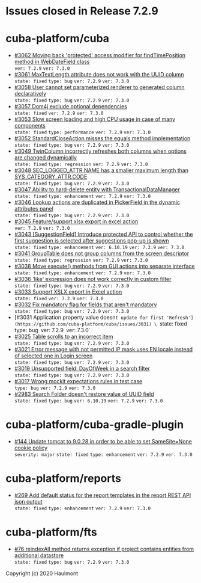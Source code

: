 # Issues closed in Release 7.2.9

# cuba-platform/cuba

* [#3062 Moving back 'protected' access modifier for findTimePosition method in WebDateField class](https://github.com/cuba-platform/cuba/issues/3062) \
    `ver: 7.2.9` `ver: 7.3.0` 
* [#3061 MaxTextLength attribute does not work with the UUID column](https://github.com/cuba-platform/cuba/issues/3061) \
    `state: fixed` `type: bug` `ver: 7.2.9` `ver: 7.3.0` 
* [#3058 User cannot set parameterized renderer to generated column declaratively](https://github.com/cuba-platform/cuba/issues/3058) \
    `state: fixed` `type: bug` `ver: 7.2.9` `ver: 7.3.0` 
* [#3057 Dom4j exclude optional dependencies](https://github.com/cuba-platform/cuba/issues/3057) \
    `state: fixed` `ver: 7.2.9` `ver: 7.3.0` 
* [#3053 Slow screen loading and high CPU usage in case of many components](https://github.com/cuba-platform/cuba/issues/3053) \
    `state: fixed` `type: performance` `ver: 7.2.9` `ver: 7.3.0` 
* [#3052 StandardCloseAction misses the equals method implementation](https://github.com/cuba-platform/cuba/issues/3052) \
    `state: fixed` `type: bug` `ver: 7.2.9` `ver: 7.3.0` 
* [#3049 TwinColumn incorrectly refreshes both columns when options are changed dynamically](https://github.com/cuba-platform/cuba/issues/3049) \
    `state: fixed` `type: regression` `ver: 7.2.9` `ver: 7.3.0` 
* [#3048 SEC_LOGGED_ATTR.NAME has a smaller maximum length than SYS_CATEGORY_ATTR.CODE](https://github.com/cuba-platform/cuba/issues/3048) \
    `state: fixed` `type: bug` `ver: 7.2.9` `ver: 7.3.0` 
* [#3047 Ability to hard-delete entity with TransactionalDataManager](https://github.com/cuba-platform/cuba/issues/3047) \
    `state: fixed` `type: enhancement` `ver: 7.2.9` `ver: 7.3.0` 
* [#3046 Lookup actions are duplicated in PickerField in the dynamic attributes panel](https://github.com/cuba-platform/cuba/issues/3046) \
    `state: fixed` `type: bug` `ver: 7.2.9` `ver: 7.3.0` 
* [#3045 Feature/support xlsx export in excel action](https://github.com/cuba-platform/cuba/pull/3045) \
    `ver: 7.2.9` `ver: 7.3.0` 
* [#3043 [SuggestionField] Introduce protected API to control whether the first suggestion is selected after suggestions pop-up is shown](https://github.com/cuba-platform/cuba/issues/3043) \
    `state: fixed` `type: enhancement` `ver: 6.10.19` `ver: 7.2.9` `ver: 7.3.0` 
* [#3041 GroupTable does not group columns from the screen descriptor](https://github.com/cuba-platform/cuba/issues/3041) \
    `state: fixed` `type: regression` `ver: 7.2.9` `ver: 7.3.0` 
* [#3038 Move execute() methods from GUI actions into separate interface](https://github.com/cuba-platform/cuba/issues/3038) \
    `state: fixed` `type: enhancement` `ver: 7.2.9` `ver: 7.3.0` 
* [#3036 'like' expression does not work correctly in custom filter](https://github.com/cuba-platform/cuba/issues/3036) \
    `state: fixed` `type: bug` `ver: 7.2.9` `ver: 7.3.0` 
* [#3033 Support XSLX export in Excel action](https://github.com/cuba-platform/cuba/issues/3033) \
    `state: fixed` `ver: 7.2.9` `ver: 7.3.0` 
* [#3032 Fix mandatory flag for fields that aren't mandatory](https://github.com/cuba-platform/cuba/issues/3032) \
    `state: fixed` `type: bug` `ver: 7.2.9` `ver: 7.3.0` 
* [#3031 Application property value doesn`t update for first 'Refresh'](https://github.com/cuba-platform/cuba/issues/3031) \
    `state: fixed` `type: bug` `ver: 7.2.9` `ver: 7.3.0` 
* [#3025 Table scrolls to an incorrect item](https://github.com/cuba-platform/cuba/issues/3025) \
    `state: fixed` `type: bug` `ver: 7.2.9` `ver: 7.3.0` 
* [#3021 Error message with not permitted IP mask uses EN locale instead of selected one in Login screen](https://github.com/cuba-platform/cuba/issues/3021) \
    `state: fixed` `type: bug` `ver: 7.2.9` `ver: 7.3.0` 
* [#3019 Unsupported field: DayOfWeek in a search filter](https://github.com/cuba-platform/cuba/issues/3019) \
    `state: fixed` `type: bug` `ver: 7.2.9` `ver: 7.3.0` 
* [#3017 Wrong mockit expectations rules in test case](https://github.com/cuba-platform/cuba/issues/3017) \
    `type: bug` `ver: 7.2.9` `ver: 7.3.0` 
* [#2983 Search Folder doesn't restore value of UUID field](https://github.com/cuba-platform/cuba/issues/2983) \
    `state: fixed` `type: bug` `ver: 6.10.19` `ver: 7.2.9` `ver: 7.3.0` 

# cuba-platform/cuba-gradle-plugin

* [#144 Update tomcat to 9.0.28 in order to be able to set SameSite=None cookie policy](https://github.com/cuba-platform/cuba-gradle-plugin/issues/144) \
    `severity: major` `state: fixed` `type: enhancement` `ver: 7.2.9` `ver: 7.3.0` 

# cuba-platform/reports

* [#269 Add default status for the report templates in the report REST API json output](https://github.com/cuba-platform/reports/issues/269) \
    `state: fixed` `type: enhancement` `ver: 7.2.9` `ver: 7.3.0` 

# cuba-platform/fts

* [#76 reindexAll method returns exception if project contains entities from additional datastore](https://github.com/cuba-platform/fts/issues/76) \
    `state: fixed` `type: bug` `ver: 7.2.9` `ver: 7.3.0` 


Copyright (c) 2020 Haulmont
